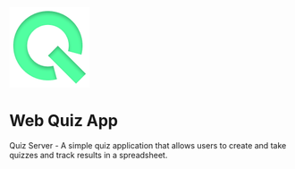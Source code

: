 ![Logo](./quiz_server/static/images/placeholders/icon.png)

# Web Quiz App

Quiz Server - A simple quiz application that allows users to create and take quizzes and track results in a spreadsheet.
